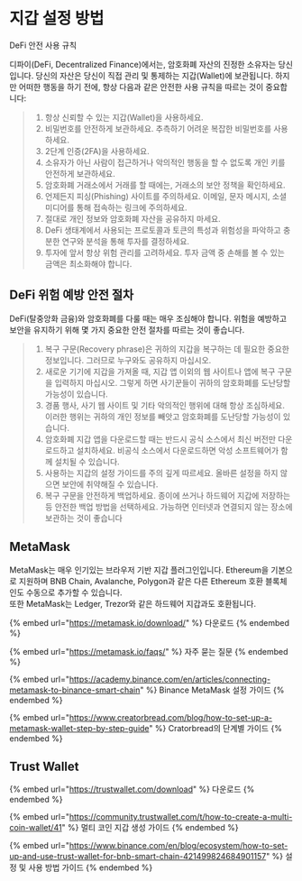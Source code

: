 # 지갑 설정 방법

DeFi 안전 사용 규칙

디파이(DeFi, Decentralized Finance)에서는, 암호화폐 자산의 진정한 소유자는 당신입니다. 당신의 자산은 당신이 직접 관리 및 통제하는 지갑(Wallet)에 보관됩니다. 하지만 어떠한 행동을 하기 전에, 항상 다음과 같은 안전한 사용 규칙을 따르는 것이 중요합니다:

> 1. 항상 신뢰할 수 있는 지갑(Wallet)을 사용하세요.
> 2. 비밀번호를 안전하게 보관하세요. 추측하기 어려운 복잡한 비밀번호를 사용하세요.
> 3. 2단계 인증(2FA)을 사용하세요.
> 4. 소유자가 아닌 사람이 접근하거나 악의적인 행동을 할 수 없도록 개인 키를 안전하게 보관하세요.
> 5. 암호화폐 거래소에서 거래를 할 때에는, 거래소의 보안 정책을 확인하세요.
> 6. 언제든지 피싱(Phishing) 사이트를 주의하세요. 이메일, 문자 메시지, 소셜 미디어를 통해 접속하는 링크에 주의하세요.
> 7. 절대로 개인 정보와 암호화폐 자산을 공유하지 마세요.
> 8. DeFi 생태계에서 사용되는 프로토콜과 토큰의 특성과 위험성을 파악하고 충분한 연구와 분석을 통해 투자를 결정하세요.
> 9. 투자에 앞서 항상 위험 관리를 고려하세요. 투자 금액 중 손해를 볼 수 있는 금액은 최소화해야 합니다.



## DeFi 위험 예방 안전 절차

DeFi(탈중앙화 금융)와 암호화폐를 다룰 때는 매우 조심해야 합니다. 위험을 예방하고 보안을 유지하기 위해 몇 가지 중요한 안전 절차를 따르는 것이 좋습니다.

> 1. 복구 구문(Recovery phrase)은 귀하의 지갑을 복구하는 데 필요한 중요한 정보입니다. 그러므로 누구와도 공유하지 마십시오.
> 2. 새로운 기기에 지갑을 가져올 때, 지갑 앱 이외의 웹 사이트나 앱에 복구 구문을 입력하지 마십시오. 그렇게 하면 사기꾼들이 귀하의 암호화폐를 도난당할 가능성이 있습니다.
> 3. 경품 행사, 사기 웹 사이트 및 기타 악의적인 행위에 대해 항상 조심하세요. 이러한 행위는 귀하의 개인 정보를 빼앗고 암호화폐를 도난당할 가능성이 있습니다.
> 4. 암호화폐 지갑 앱을 다운로드할 때는 반드시 공식 소스에서 최신 버전만 다운로드하고 설치하세요. 비공식 소스에서 다운로드하면 악성 소프트웨어가 함께 설치될 수 있습니다.
> 5. 사용하는 지갑의 설정 가이드를 주의 깊게 따르세요. 올바른 설정을 하지 않으면 보안에 취약해질 수 있습니다.
> 6. 복구 구문을 안전하게 백업하세요. 종이에 쓰거나 하드웨어 지갑에 저장하는 등 안전한 백업 방법을 선택하세요. 가능하면 인터넷과 연결되지 않는 장소에 보관하는 것이 좋습니다



## MetaMask

MetaMask는 매우 인기있는 브라우저 기반 지갑 플러그인입니다. Ethereum을 기본으로 지원하며 BNB Chain, Avalanche, Polygon과 같은 다른 Ethereum 호환 블록체인도 수동으로 추가할 수 있습니다.\
또한 MetaMask는 Ledger, Trezor와 같은 하드웨어 지갑과도 호환됩니다.

{% embed url="https://metamask.io/download/" %}
다운로드
{% endembed %}

{% embed url="https://metamask.io/faqs/" %}
자주 묻는 질문
{% endembed %}

{% embed url="https://academy.binance.com/en/articles/connecting-metamask-to-binance-smart-chain" %}
Binance MetaMask 설정 가이드
{% endembed %}

{% embed url="https://www.creatorbread.com/blog/how-to-set-up-a-metamask-wallet-step-by-step-guide" %}
Cratorbread의 단계별 가이드
{% endembed %}

## Trust Wallet

{% embed url="https://trustwallet.com/download" %}
다운로드
{% endembed %}

{% embed url="https://community.trustwallet.com/t/how-to-create-a-multi-coin-wallet/41" %}
멀티 코인 지갑 생성 가이드
{% endembed %}

{% embed url="https://www.binance.com/en/blog/ecosystem/how-to-set-up-and-use-trust-wallet-for-bnb-smart-chain-421499824684901157" %}
설정 및 사용 방법 가이드
{% endembed %}

